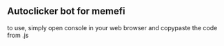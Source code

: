 ## Autoclicker bot for memefi
to use, simply open console in your web browser and copypaste the code from .js
